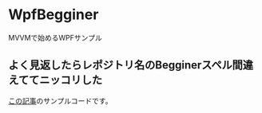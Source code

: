 # WpfBegginer
MVVMで始めるWPFサンプル
## よく見返したらレポジトリ名のBegginerスペル間違えててニッコリした
[この記事](http://ikorin2.hatenablog.jp/entry/2018/11/09/015956)のサンプルコードです。
